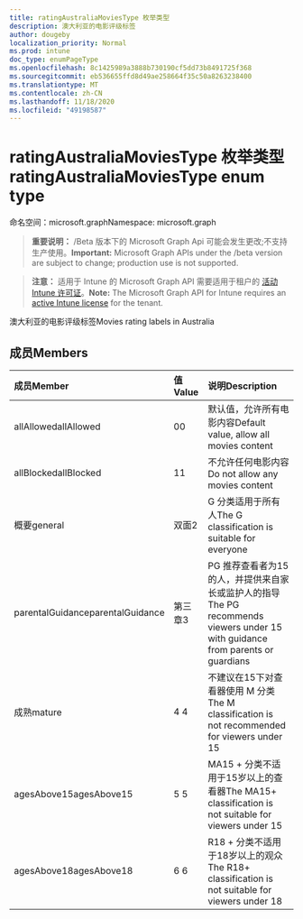 ```yaml
---
title: ratingAustraliaMoviesType 枚举类型
description: 澳大利亚的电影评级标签
author: dougeby
localization_priority: Normal
ms.prod: intune
doc_type: enumPageType
ms.openlocfilehash: 8c1425989a3888b730190cf5dd73b8491725f368
ms.sourcegitcommit: eb536655ffd8d49ae258664f35c50a8263238400
ms.translationtype: MT
ms.contentlocale: zh-CN
ms.lasthandoff: 11/18/2020
ms.locfileid: "49198587"
---
```

# <a name="ratingaustraliamoviestype-enum-type"></a><span data-ttu-id="76f46-103">ratingAustraliaMoviesType 枚举类型</span><span class="sxs-lookup"><span data-stu-id="76f46-103">ratingAustraliaMoviesType enum type</span></span>

<span data-ttu-id="76f46-104">命名空间：microsoft.graph</span><span class="sxs-lookup"><span data-stu-id="76f46-104">Namespace: microsoft.graph</span></span>

> <span data-ttu-id="76f46-105">**重要说明：** /Beta 版本下的 Microsoft Graph Api 可能会发生更改;不支持生产使用。</span><span class="sxs-lookup"><span data-stu-id="76f46-105">**Important:** Microsoft Graph APIs under the /beta version are subject to change; production use is not supported.</span></span>

> <span data-ttu-id="76f46-106">**注意：** 适用于 Intune 的 Microsoft Graph API 需要适用于租户的 [活动 Intune 许可证](https://go.microsoft.com/fwlink/?linkid=839381)。</span><span class="sxs-lookup"><span data-stu-id="76f46-106">**Note:** The Microsoft Graph API for Intune requires an [active Intune license](https://go.microsoft.com/fwlink/?linkid=839381) for the tenant.</span></span>

<span data-ttu-id="76f46-107">澳大利亚的电影评级标签</span><span class="sxs-lookup"><span data-stu-id="76f46-107">Movies rating labels in Australia</span></span>

## <a name="members"></a><span data-ttu-id="76f46-108">成员</span><span class="sxs-lookup"><span data-stu-id="76f46-108">Members</span></span>
|<span data-ttu-id="76f46-109">成员</span><span class="sxs-lookup"><span data-stu-id="76f46-109">Member</span></span>|<span data-ttu-id="76f46-110">值</span><span class="sxs-lookup"><span data-stu-id="76f46-110">Value</span></span>|<span data-ttu-id="76f46-111">说明</span><span class="sxs-lookup"><span data-stu-id="76f46-111">Description</span></span>|
|:---|:---|:---|
|<span data-ttu-id="76f46-112">allAllowed</span><span class="sxs-lookup"><span data-stu-id="76f46-112">allAllowed</span></span>|<span data-ttu-id="76f46-113">0</span><span class="sxs-lookup"><span data-stu-id="76f46-113">0</span></span>|<span data-ttu-id="76f46-114">默认值，允许所有电影内容</span><span class="sxs-lookup"><span data-stu-id="76f46-114">Default value, allow all movies content</span></span>|
|<span data-ttu-id="76f46-115">allBlocked</span><span class="sxs-lookup"><span data-stu-id="76f46-115">allBlocked</span></span>|<span data-ttu-id="76f46-116">1</span><span class="sxs-lookup"><span data-stu-id="76f46-116">1</span></span>|<span data-ttu-id="76f46-117">不允许任何电影内容</span><span class="sxs-lookup"><span data-stu-id="76f46-117">Do not allow any movies content</span></span>|
|<span data-ttu-id="76f46-118">概要</span><span class="sxs-lookup"><span data-stu-id="76f46-118">general</span></span>|<span data-ttu-id="76f46-119">双面</span><span class="sxs-lookup"><span data-stu-id="76f46-119">2</span></span>|<span data-ttu-id="76f46-120">G 分类适用于所有人</span><span class="sxs-lookup"><span data-stu-id="76f46-120">The G classification is suitable for everyone</span></span>|
|<span data-ttu-id="76f46-121">parentalGuidance</span><span class="sxs-lookup"><span data-stu-id="76f46-121">parentalGuidance</span></span>|<span data-ttu-id="76f46-122">第三章</span><span class="sxs-lookup"><span data-stu-id="76f46-122">3</span></span>|<span data-ttu-id="76f46-123">PG 推荐查看者为15的人，并提供来自家长或监护人的指导</span><span class="sxs-lookup"><span data-stu-id="76f46-123">The PG recommends viewers under 15 with guidance from parents or guardians</span></span>|
|<span data-ttu-id="76f46-124">成熟</span><span class="sxs-lookup"><span data-stu-id="76f46-124">mature</span></span>|<span data-ttu-id="76f46-125">4 </span><span class="sxs-lookup"><span data-stu-id="76f46-125">4</span></span>|<span data-ttu-id="76f46-126">不建议在15下对查看器使用 M 分类</span><span class="sxs-lookup"><span data-stu-id="76f46-126">The M classification is not recommended for viewers under 15</span></span>|
|<span data-ttu-id="76f46-127">agesAbove15</span><span class="sxs-lookup"><span data-stu-id="76f46-127">agesAbove15</span></span>|<span data-ttu-id="76f46-128">5 </span><span class="sxs-lookup"><span data-stu-id="76f46-128">5</span></span>|<span data-ttu-id="76f46-129">MA15 + 分类不适用于15岁以上的查看器</span><span class="sxs-lookup"><span data-stu-id="76f46-129">The MA15+ classification is not suitable for viewers under 15</span></span>|
|<span data-ttu-id="76f46-130">agesAbove18</span><span class="sxs-lookup"><span data-stu-id="76f46-130">agesAbove18</span></span>|<span data-ttu-id="76f46-131">6 </span><span class="sxs-lookup"><span data-stu-id="76f46-131">6</span></span>|<span data-ttu-id="76f46-132">R18 + 分类不适用于18岁以上的观众</span><span class="sxs-lookup"><span data-stu-id="76f46-132">The R18+ classification is not suitable for viewers under 18</span></span>|




